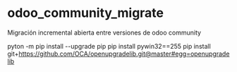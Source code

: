 # odoo_community_migrate
Migración incremental abierta entre versiones de odoo community

pyton -m pip install --upgrade pip
pip install pywin32==255
pip install git+https://github.com/OCA/openupgradelib.git@master#egg=openupgradelib
